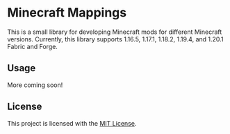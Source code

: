 # Minecraft Mappings

This is a small library for developing Minecraft mods for different Minecraft versions. Currently, this library supports 1.16.5, 1.17.1, 1.18.2, 1.19.4, and 1.20.1 Fabric and Forge.

## Usage

More coming soon!

## License

This project is licensed with the [MIT License](https://opensource.org/licenses/MIT).
